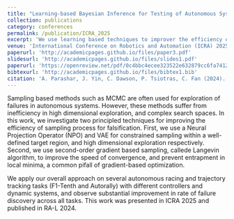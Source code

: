 ```yaml
---
title: "Learning-based Bayesian Inference for Testing of Autonomous Systems"
collection: publications
category: conferences
permalink: /publication/ICRA_2025 
excerpt: 'We use learning based techniques to improver the efficiency of MCMC sampling for testing of autonomous systems'
venue: 'International Conference on Robotics and Automation (ICRA) 2025'
paperurl: 'http://academicpages.github.io/files/paper3.pdf'
slidesurl: 'http://academicpages.github.io/files/slides1.pdf'
paperurl: 'https://openreview.net/pdf/0c4bbc4ecee323522e632879cc6fa741268a8c13.pdf'
bibtexurl: 'http://academicpages.github.io/files/bibtex1.bib'
citation: 'A. Parashar, J. Yin, C. Dawson, P. Tsiotras, C. Fan (2024). &quot;Learning-based Bayesian Inference for Testing of Autonomous Systems.&quot; <i>IEEE Robotics and Automation Letters</i>. 1(3).'
---
```

Sampling based methods such as MCMC are often used for exploration of failures in autonomous systems. However, these methods suffer from inefficiency in high dimensional exploration, and complex search spaces. In this work, we investigate two principled techniques for improving the efficiency of sampling process for falsification. First, we use a Neural Projection Operator (NPO) and VAE for constrained sampling within a well-defined target region, and high dimensional exploration respectively. Second, we use second-order gradient based sampling, callede Langevin algorithm, to improve the speed of convergence, and prevent entrapment in local minima, a common pifall of gradient-based optimization. 

We apply our overall approach on several autonomous racing and trajectory tracking tasks (F1-Tenth and Autorally) with different controllers and dynamic systems, and observe substantial improvement in rate of failure discovery across all tasks. This work was presented in ICRA 2025 and published in RA-L 2024. 
